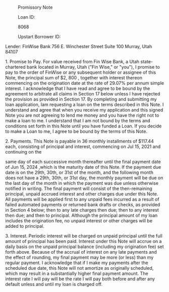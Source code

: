 <!-- PageHeader="DocuSign Envelope ID: DBA6052C-CD13-4FDA-828F-BB02701140B7" -->
<!-- PageHeader="Copy of the Electronic Original® document managed by the eCore® On Demand (EOD™) Service." -->


<figure>

Promissory Note

Loan ID:

8068

Upstart Borrower ID:

</figure>


Lender:
FinWise Bank
756 E. Winchester Street Suite 100
Murray, Utah 84107

1\.
Promise to Pay. For value received from Fin Wise Bank, a Utah state-chartered bank located in
Murray, Utah ("Fin Wise," or "you"), I promise to pay to the order of FinWise or any subsequent holder or
assignee of this Note, the principal sum of $2, 800 , together with interest thereon commencing on the
origination date at the rate of 29.07% per annum simple interest. I acknowledge that I have read and
agree to be bound by the agreement to arbitrate all claims in Section 17 below unless I have rejected the
provision as provided in Section 17. By completing and submitting my loan application, Iam requesting a
loan on the terms described in this Note. I understand and agree that when you receive my application and this
signed Note you are not agreeing to lend me money and you have the right not to make a loan to me. I
understand that I am not bound by the terms and conditions set forth in this Note until you have funded a Loan.
If you decide to make a Loan to me, I agree to be bound by the terms of this Note.

2\.
Payments. This Note is payable in 36 monthly installments of
$117.44 each,
consisting of principal and interest, commencing on
Jul 15, 2021
and continuing on the

same day of each successive month thereafter until the final payment date of
Jun 15, 2024 ,which
is the maturity date of this Note. If the payment due date is on the 29th, 30th, or 31st of the month, and the
following month does not have a 29th, 30th, or 31st day, the monthly payment will be due on the last day of
the month in which the payment was due unless otherwise notified in writing. The final payment will consist
of the then-remaining principal, unpaid accrued interest and other charges due under this Note. All payments
will be applied first to any unpaid fees incurred as a result of failed automated payments or returned bank
drafts or checks, as provided in Section 4 below; then to any late charges then due; then to any interest then
due; and then to principal. Although the principal amount of my loan includes the origination fee, no unpaid
interest or other charges will be added to principal.

3\.
Interest. Periodic interest will be charged on unpaid principal until the full amount of principal has
been paid. Interest under this Note will accrue on a daily basis on the unpaid principal balance (including my
origination fee) set forth above. Because of the accrual of interest on any late payments and the effect of
rounding, my final payment may be more (or less) than my regular payment. I acknowledge that if I make my
payments after the scheduled due date, this Note will not amortize as originally scheduled, which may result in
a substantially higher final payment amount. The interest rate I will pay will be the rate I will pay both before
and after any default unless and until my loan is charged off.

<!-- PageFooter="The original document is owned by Velocity Investments, LLC and this copy was created on May 03, 2022 02:55:13 PM." -->
<!-- PageBreak -->

